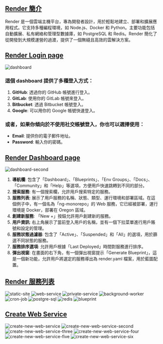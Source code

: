## <u>Render 簡介</u>

Render 是一個雲端主機平台，專為開發者設計，用於輕鬆地建立、部署和擴展應用程式。它支持多種編程環境，如 Node.js、Docker 和 Python。主要功能包括自動擴展、私有網絡和管理型數據庫，如 PostgreSQL 和 Redis。Render 簡化了從開發到大規模運營的過渡，提供了一個無縫且高效的雲解決方案。

## <u>Render Login page</u>

![dashboard](images/dashboard.png 'dashboard')

### 這個 dashboard 提供了多種登入方式：

1. **GitHub**: 透過你的 GitHub 帳號進行登入。
2. **GitLab**: 使用你的 GitLab 帳號來登入。
3. **Bitbucket**: 透過 Bitbucket 帳號登入。
4. **Google**: 可以用你的 Google 帳號快速登入。

### 或者，如果你傾向於不使用社交帳號登入，你也可以選擇使用：

- **Email**: 提供你的電子郵件地址。
- **Password**: 輸入你的密碼。

## <u>Render Dashboard page</u>

![dashboard-second](images/dashborad_second.png 'dashboard-second')

1. **導航欄**: 包含了「Dashboard」、「Blueprints」、「Env Groups」、「Docs」、「Community」和「Help」等選項，方便用戶快速跳轉到不同的部分。
2. **搜索服務**: 有一個搜索欄，允許用戶搜索特定的服務。
3. **服務列表**: 展示了用戶服務的名稱、狀態、類型、運行環境和部署區域。在這個例子中，有一個名為「ng-monorepo」的 Web 服務，它已經被部署，運行環境是 Docker，部署在 Oregon 區域。
4. **創建新服務**: 「New +」按鈕允許用戶創建新的服務。
5. **用戶資訊**: 右上角展示了當前登入用戶的名稱，並有一個下拉菜單進行用戶賬號和設定的管理。
6. **服務狀態過濾器**: 包含了「Active」、「Suspended」和「All」的選項，用於篩選不同狀態的服務。
7. **服務排序選項**: 允許用戶根據「Last Deployed」時間對服務進行排序。
8. **彈出視窗**: 在畫面的右下角，有一個彈出視窗提示「Generate Blueprint」，這是一個新功能，允許用戶將選定的服務導出為 render.yaml 檔案，用於藍圖配置。

## <u>Render 服務列表</u>

![static-site](images/static-site.png 'static-site')
![web-service](images/web-service.png 'web-service')
![private-service](images/private-service.png 'private-service')
![background-worker](images/background-worker.png 'background-worker')
![cron-job](images/cron-job.png 'cron-job')
![postgre-sql](images/postgre-sql.png 'postgre-sql')
![redis](images/redis.png 'redis')
![blueprint](images/blueprint.png 'blueprint')

## <u>Create Web Service</u>

![create-new-web-service](images/create-new-web-service.png 'create-new-web-service')
![create-new-web-service-second](images/create-new-web-service-second.png 'create-new-web-service-second')
![create-new-web-service-three](images/create-new-web-service-three.png 'create-new-web-service-three')
![create-new-web-service-four](images/create-new-web-service-four.png 'create-new-web-service-four')
![create-new-web-service-five](images/create-new-web-service-five.png 'create-new-web-service-five')
![create-new-web-service-six](images/create-new-web-service-six.png 'create-new-web-service-six')
